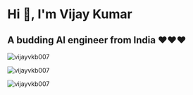 # Hi 👋, I'm Vijay Kumar
## A budding AI engineer from India ❤️❤️❤️

<p align="left"> <img src="https://komarev.com/ghpvc/?username=vijayvkb007&label=Profile%20views&color=0e75b6&style=flat" alt="vijayvkb007" /> </p>

<p align="left">
</p>
<p><img align="center" src="https://github-readme-stats.vercel.app/api/top-langs?username=vijayvkb007&show_icons=true&locale=en&layout=compact" alt="vijayvkb007" /></p>

<p>&nbsp;<img align="left" src="https://github-readme-stats.vercel.app/api?username=vijayvkb007&show_icons=true&locale=en" alt="vijayvkb007" /></p>
